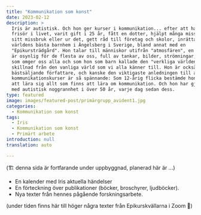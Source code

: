 ```yaml
---
title: "Kommunikation som konst"
date: 2023-02-12
description: >
  Iris är autistisk. Och hon ger kurser i kommunikation... efter att ha lärt sig
  frisör i livet, varit gift i 25 år, fått en dotter, hjälpt många missbrukare i
  sitt missbruk eller ur det, gett råd till företag och skolor, inrättat
  världens bästa barnhem i Ängelsberg i Sverige, bland annat med en
  "Epikursträdgård". Hon talar till människor utifrån "atmosfären", en värld som
  är osynlig för de flesta av oss, full av tankar, bilder, strömningar, känslor,
  som omger oss alla och som hon som barn kallade den "verkliga världen", till
  skillnad från den vanliga värld som vi alla känner till. Hon är också en
  bästsäljande författare, och kanske den viktigaste anledningen till att hennes
  kommunikationskurser är så spännande: Som 12-årig flicka bestämde hon sig för
  att lära sig allt som finns att lära om kommunikation. Och hon har gjort det
  med autistisk noggrannhet i över 50 år, varje dag sedan dess.
type: featured
image: images/featured-post/primärgrupp_avident1.jpg
categories:
  - Kommunikation som konst
tags:
  - Iris
  - Kommunikation som konst
  - Primärt arbete
introduction: null
translation: auto

---
```


(🏗️ denna sida är fortfarande under uppbyggnad, planerad här är ...)

- En kalender med Iris aktuella händelser
- En förteckning över publikationer (böcker, broschyrer, ljudböcker).
- Nya texter från hennes pågående forskningsarbete.

(under tiden finns här till höger några texter från Epikurskvällarna i Zoom 🌳)

